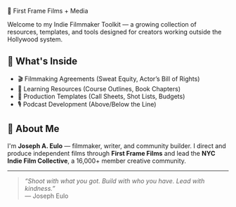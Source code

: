  🎥 First Frame Films + Media

Welcome to my Indie Filmmaker Toolkit — a growing collection of resources, templates, and tools designed for creators working outside the Hollywood system.

## 📘 What's Inside
- 🎬 Filmmaking Agreements (Sweat Equity, Actor’s Bill of Rights)
- 🧠 Learning Resources (Course Outlines, Book Chapters)
- 🧾 Production Templates (Call Sheets, Shot Lists, Budgets)
- 🎙 Podcast Development (Above/Below the Line)

## 👤 About Me
I'm **Joseph A. Eulo** — filmmaker, writer, and community builder. I direct and produce independent films through **First Frame Films** and lead the **NYC Indie Film Collective**, a 16,000+ member creative community.

---

> *“Shoot with what you got. Build with who you have. Lead with kindness.”*  
> — Joseph Eulo

